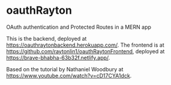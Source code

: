 # oauthRayton
OAuth authentication and Protected Routes in a MERN app

This is the backend, deployed at https://oauthraytonbackend.herokuapp.com/. The frontend is at https://github.com/raytonlin1/oauthRaytonFrontend, deployed at https://brave-bhabha-63b32f.netlify.app/.

Based on the tutorial by Nathaniel Woodbury at https://www.youtube.com/watch?v=cD17CYA1dck.
